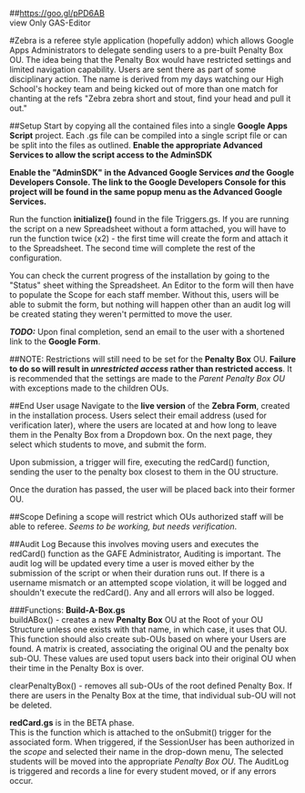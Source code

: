 ##https://goo.gl/pPD6AB </br>view Only GAS-Editor

#Zebra
is a referee style application (hopefully addon) which allows Google Apps Administrators to delegate sending users to a pre-built Penalty Box OU.  The idea being that the Penalty Box would have restricted settings and limited navigation capability.  Users are sent there as part of some disciplinary action.  The name is derived from my days watching our High School's hockey team and being kicked out of more than one match for chanting at the refs "Zebra zebra short and stout, find your head and pull it out."

##Setup
Start by copying all the contained files into a single **Google Apps Script** project.  Each .gs file can be compiled into a single script file or can be split into the files as outlined.  **Enable the appropriate __Advanced Services__ to allow the script access to the AdminSDK**

**Enable the "AdminSDK" in the Advanced Google Services <i>and</i> the Google Developers Console.  The link to the Google Developers Console for this project will be found in the same popup menu as the Advanced Google Services.**

Run the function **initialize()** found in the file Triggers.gs.  If you are running the script on a new Spreadsheet without a form attached, you will have to run the function twice (x2) - the first time will create the form and attach it to the Spreadsheet.  The second time will complete the rest of the configuration.

You can check the current progress of the installation by going to the "Status" sheet withing the Spreadsheet.  An Editor to the form will then have to populate the Scope for each staff member.  Without this, users will be able to submit the form, but nothing will happen other than an audit log will be created stating they weren't permitted to move the user. 

***TODO:*** Upon final completion, send an email to the user with a shortened link to the **Google Form**.

##NOTE:
Restrictions will still need to be set for the <b>Penalty Box</b> OU.  **Failure to do so will result in _unrestricted access_ rather than restricted access**. It is recommended that the settings are made to the *Parent Penalty Box OU* with exceptions made to the children OUs.

##End User usage
Navigate to the __live version__ of the **Zebra Form**, created in the installation process.  Users select their email address (used for verification later), where the users are located at and how long to leave them in the Penalty Box from a Dropdown box.  On the next page, they select which students to move, and submit the form.

Upon submission, a trigger will fire, executing the redCard() function, sending the user to the penalty box closest to them in the OU structure.

Once the duration has passed, the user will be placed back into their former OU.

##Scope
Defining a scope will restrict which OUs authorized staff will be able to referee.  *Seems to be working, but needs verification*.

##Audit Log
Because this involves moving users and executes the redCard() function as the GAFE Administrator, Auditing is important.  The audit log will be updated every time a user is moved either by the submission of the script or when their duration runs out.  If there is a username mismatch or an attempted scope violation, it will be logged and shouldn't execute the redCard(). Any and all errors will also be logged.

###Functions:
**Build-A-Box.gs**<br>
buildABox() - creates a new <b>Penalty Box</b> OU at the Root of your OU Structure unless one exists with that name, in which case, it uses that OU.  This function should also create sub-OUs based on where your Users are found.  A matrix is created, associating the original OU and the penalty box sub-OU. These values are used toput users back into their original OU when their time in the Penalty Box is over.

clearPenaltyBox() - removes all sub-OUs of the root defined Penalty Box.  If there are users in the Penalty Box at the time, that individual sub-OU will not be deleted.

**redCard.gs** is in the BETA phase.<br>
This is the function which is attached to the onSubmit() trigger for the associated form.  When triggered, if the SessionUser has been authorized in the *scope* and selected their name in the drop-down menu, The selected students will be moved into the appropriate *Penalty Box OU*.  The AuditLog is triggered and records a line for every student moved, or if any errors occur.

